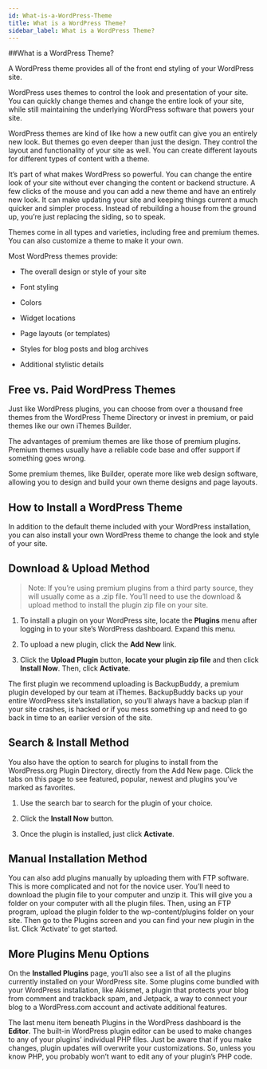 ```yaml
---
id: What-is-a-WordPress-Theme
title: What is a WordPress Theme?
sidebar_label: What is a WordPress Theme?
---
```


##What is a WordPress Theme? 

A WordPress theme provides all of the front end styling of your WordPress site. 
 
WordPress uses themes to control the look and presentation of your site. You can quickly change themes and change the entire look of your site, while still maintaining the underlying WordPress software that powers your site. 

WordPress themes are kind of like how a new outfit can give you an entirely new look. But themes go even deeper than just the design. They control the layout and functionality of your site as well. You can create different layouts for different types of content with a theme. 

It’s part of what makes WordPress so powerful. You can change the entire look of your site without ever changing the content or backend structure. A few clicks of the mouse and you can add a new theme and have an entirely new look. It can make updating your site and keeping things current a much quicker and simpler process. Instead of rebuilding a house from the ground up, you’re just replacing the siding, so to speak. 

Themes come in all types and varieties, including free and premium themes. You can also customize a theme to make it your own. 
 
Most WordPress themes provide: 

- The overall design or style of your site 

- Font styling 

- Colors 

- Widget locations 

- Page layouts (or templates) 

- Styles for blog posts and blog archives 

- Additional stylistic details 

## Free vs. Paid WordPress Themes
 
Just like WordPress plugins, you can choose from over a thousand free themes from the WordPress Theme Directory or invest in premium, or paid themes like our own iThemes Builder. 

The advantages of premium themes are like those of premium plugins. Premium themes usually have a reliable code base and offer support if something goes wrong. 

Some premium themes, like Builder, operate more like web design software, allowing you to design and build your own theme designs and page layouts. 
 
## How to Install a WordPress Theme 

In addition to the default theme included with your WordPress installation, you can also install your own WordPress theme to change the look and style of your site. 

## Download & Upload Method 

> Note: If you’re using premium plugins from a third party source, they will usually come as a .zip file. You’ll need to use the download & upload method to install the plugin zip file on your site. 

1. To install a plugin on your WordPress site, locate the **Plugins** menu after logging in to your site’s WordPress dashboard. Expand this menu. 

2. To upload a new plugin, click the **Add New** link. 

3. Click the **Upload Plugin** button, **locate your plugin zip file** and then click **Install Now**. Then, click **Activate**. 

The first plugin we recommend uploading is BackupBuddy, a premium plugin developed by our team at iThemes. BackupBuddy backs up your entire WordPress site’s installation, so you’ll always have a backup plan if your site crashes, is hacked or if you mess something up and need to go back in time to an earlier version of the site. 

## Search & Install Method 

You also have the option to search for plugins to install from the WordPress.org Plugin Directory, directly from the Add New page. Click the tabs on this page to see featured, popular, newest and plugins you’ve marked as favorites. 

1. Use the search bar to search for the plugin of your choice. 

2. Click the **Install Now** button.

3. Once the plugin is installed, just click **Activate**. 

## Manual Installation Method 

You can also add plugins manually by uploading them with FTP software. This is more complicated and not for the novice user. You’ll need to download the plugin file to your computer and unzip it. This will give you a folder on your computer with all the plugin files. Then, using an FTP program, upload the plugin folder to the wp-content/plugins folder on your site. Then go to the Plugins screen and you can find your new plugin in the list. Click ‘Activate’ to get started. 

## More Plugins Menu Options 

On the **Installed Plugins** page, you’ll also see a list of all the plugins currently installed on your WordPress site. Some plugins come bundled with your WordPress installation, like Akismet, a plugin that protects your blog from comment and trackback spam, and Jetpack, a way to connect your blog to a WordPress.com account and activate additional features. 

The last menu item beneath Plugins in the WordPress dashboard is the **Editor**. The built-in WordPress plugin editor can be used to make changes to any of your plugins’ individual PHP files. Just be aware that if you make changes, plugin updates will overwrite your customizations. So, unless you know PHP, you probably won’t want to edit any of your plugin’s PHP code. 
